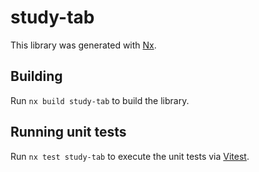 # study-tab

This library was generated with [Nx](https://nx.dev).

## Building

Run `nx build study-tab` to build the library.

## Running unit tests

Run `nx test study-tab` to execute the unit tests via [Vitest](https://vitest.dev/).

